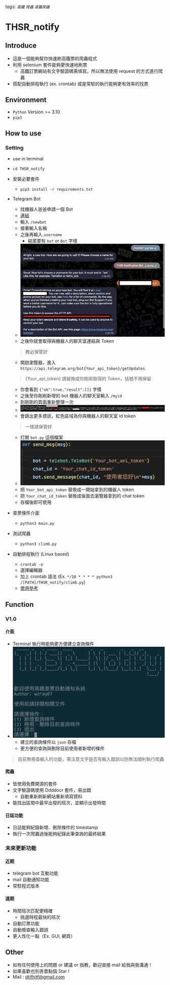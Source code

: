 ###### tags: `高鐵` `爬蟲` `高鐵爬蟲`
# THSR_notify

## Introduce 
- 這是一個能夠幫你快速刷高鐵票的爬蟲程式
- 利用 selenium 套件能夠更快速地刷票
    - 高鐵訂票網站有文字驗證碼需填寫，所以無法使用 request 的方式進行爬蟲
- 搭配自動排程執行 (ex. crontab) 或是常駐的執行能夠更有效率的找票
## Environment
- `Python` Version >= 3.10
- `pip3`
## How to use
### Setting
- use in terminal
- `cd THSR_notify`
- 安裝必要套件
    - `pip3 install -r requirements.txt`
- Telegram Bot
    - 找機器人爸爸申請一個 Bot
    - [連結](https://telegram.me/BotFather)
    - 輸入 `/newbot`
    - 接著輸入名稱
    - 之後再輸入 `username`
        - 結尾要有 `bot` or `Bot` 字樣
    - ![Alt text](readmeImg/image_2.png)
    - 之後你就會取得與機器人的聊天室連結與 Token
    > 務必保管好
    - 開啟瀏覽器，進入`https://api.telegram.org/bot{Your_api_token}/getUpdates`
    > {Your_api_token} 請替換成你剛剛取得的 Token，括號不用保留
    - 你會看到 `{"ok":true,"result":[]}` 字樣
    - 之後至你剛剛新增的 bot 機器人的聊天室輸入 `/myid`
    - 到剛剛的頁面重新整理一次
    - ![Alt text](readmeImg/image_3.png)
    - 會跳出更多資訊，紅色區域為你與機器人的聊天室 id token
    > 一樣請保管好
    - 打開 `bot.py` 這個檔案
    - ![Alt text](readmeImg/image_4.png)
    - 把 `Your_bot_api_token` 替換成一開始拿到的機器人 token
    - 把 `Your_chat_id_token` 替換成後面去瀏覽器拿到的 chat token
    - 存檔後即可使用

- 查票條件介面
    - `python3 main.py`
- 測試爬蟲
    - `python3 climb.py`
- 自動排程執行 (Linux based)
    - `crontab -e`
    - 選擇編輯器
    - 加上 crontab 語法 (Ex. `*/10 * * * * python3 /[PATH]/THSR_notify/climb.py`)
    - [使用參考](https://crontab.guru/)
## Function
### V1.0
#### 介面
- Terminal 執行時能夠更方便建立查詢條件
- ![Alt text](readmeImg/image.png)
    - 建立的查詢條件以 `json` 存檔
    - 更方便的查詢與刪除目前使用者新增的條件
> 目前無檢查輸入的功能，需注意文字是否有輸入錯誤以防無法順利執行爬蟲
#### 爬蟲
- 皆使用免費開源的套件
- 文字驗證碼使用 Ddddocr 套件，易出錯
    - 自動重新刷新網站重新填寫資料
- 能找出區間中最早出發的班次，並顯示出發時間
#### 日誌功能
- 日誌能夠紀錄新增、刪除條件的 timestamp
- 執行一次爬蟲過後能夠紀錄此筆查詢的最終結果

### 未來更新功能
#### 近期 
- telegram bot 互動功能
- mail 自動通知功能
- 常駐程式版本
#### 遠期
- 時間班次匹配更精確
    - 挑選時程最快的班次
- 自動訂票功能
- 自動檢查輸入錯誤
- 更人性化一點（Ex. GUI, 網頁）

## Other
- 如有任何使用上的問題 or 建議 or 指教，歡迎直接 mail 給我與我溝通！
- 如果喜歡也別吝嗇點個 Star !
- Mail : dtjfhjtf@gmail.com
